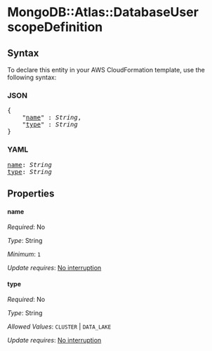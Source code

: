 # MongoDB::Atlas::DatabaseUser scopeDefinition

## Syntax

To declare this entity in your AWS CloudFormation template, use the following syntax:

### JSON

<pre>
{
    "<a href="#name" title="name">name</a>" : <i>String</i>,
    "<a href="#type" title="type">type</a>" : <i>String</i>
}
</pre>

### YAML

<pre>
<a href="#name" title="name">name</a>: <i>String</i>
<a href="#type" title="type">type</a>: <i>String</i>
</pre>

## Properties

#### name

_Required_: No

_Type_: String

_Minimum_: <code>1</code>

_Update requires_: [No interruption](https://docs.aws.amazon.com/AWSCloudFormation/latest/UserGuide/using-cfn-updating-stacks-update-behaviors.html#update-no-interrupt)

#### type

_Required_: No

_Type_: String

_Allowed Values_: <code>CLUSTER</code> | <code>DATA_LAKE</code>

_Update requires_: [No interruption](https://docs.aws.amazon.com/AWSCloudFormation/latest/UserGuide/using-cfn-updating-stacks-update-behaviors.html#update-no-interrupt)

